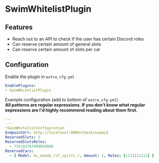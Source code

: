 ﻿# SwimWhitelistPlugin
## Features
* Reach out to an API to check if the user has certain Discord roles
* Can reserve certain amount of general slots
* Can reserve certain amount of slots per car
## Configuration
Enable the plugin in `extra_cfg.yml`
```yaml
EnablePlugins:
- SwimWhitelistPlugin
```
Example configuration (add to bottom of `extra_cfg.yml`)  
**All patterns are regular expressions. If you don't know what regular expressions are I'd highly recommend reading about them first.**
```yaml
---
---
!SwimWhitelistConfiguration
EndpointUrl: http://localhost:8000/checksteamid
ReservedSlots: 2
ReservedSlotsRoles:
  - 735193787999059969
ReservedCars:
  - { Model: ks_mazda_rx7_spirit_r, Amount: 1, Roles: [1111111111] }
```
